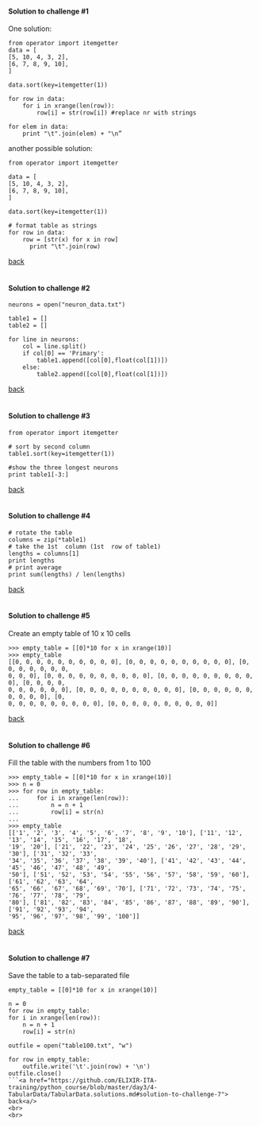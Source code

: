 #### Solution to challenge #1
One  solution:

```
from operator import itemgetter
data = [
[5, 10, 4, 3, 2],
[6, 7, 8, 9, 10],
]

data.sort(key=itemgetter(1))

for row in data:
    for i in xrange(len(row)):
        row[i] = str(row[i]) #replace nr with strings

for elem in data:
    print "\t".join(elem) + "\n”
```

another possible solution:

```
from operator import itemgetter

data = [
[5, 10, 4, 3, 2],
[6, 7, 8, 9, 10],
]

data.sort(key=itemgetter(1))

# format table as strings
for row in data:
    row = [str(x) for x in row]
      print "\t".join(row)
```
<a href="https://github.com/ELIXIR-ITA-training/python_course/blob/master/day3/4-TabularData/TabularData.solutions.md#solution-to-challenge-1"> back<a/>
<br>
<br>


#### Solution to challenge #2

```
neurons = open("neuron_data.txt")

table1 = []
table2 = []

for line in neurons:
    col = line.split()
    if col[0] == 'Primary':
        table1.append([col[0],float(col[1])])
    else:
        table2.append([col[0],float(col[1])])

```
<a href="https://github.com/ELIXIR-ITA-training/python_course/blob/master/day3/4-TabularData/TabularData.solutions.md#solution-to-challenge-2"> back<a/>
<br>
<br>


#### Solution to challenge #3

```
from operator import itemgetter

# sort by second column
table1.sort(key=itemgetter(1))

#show the three longest neurons
print table1[-3:]
```

<a href="https://github.com/ELIXIR-ITA-training/python_course/blob/master/day3/4-TabularData/TabularData.solutions.md#solution-to-challenge-3"> back<a/>
<br>
<br>


#### Solution to challenge #4

```
# rotate the table
columns = zip(*table1)
# take the 1st  column (1st  row of table1)
lengths = columns[1]
print lengths
# print average
print sum(lengths) / len(lengths)
```
<a href="https://github.com/ELIXIR-ITA-training/python_course/blob/master/day3/4-TabularData/TabularData.solutions.md#solution-to-challenge-4"> back<a/>
<br>
<br>


#### Solution to challenge #5
Create an empty table of 10 x 10 cells

```
>>> empty_table = [[0]*10 for x in xrange(10)]
>>> empty_table
[[0, 0, 0, 0, 0, 0, 0, 0, 0, 0], [0, 0, 0, 0, 0, 0, 0, 0, 0, 0], [0, 0, 0, 0, 0, 0, 0,
0, 0, 0], [0, 0, 0, 0, 0, 0, 0, 0, 0, 0], [0, 0, 0, 0, 0, 0, 0, 0, 0, 0], [0, 0, 0, 0,
0, 0, 0, 0, 0, 0], [0, 0, 0, 0, 0, 0, 0, 0, 0, 0], [0, 0, 0, 0, 0, 0, 0, 0, 0, 0], [0,
0, 0, 0, 0, 0, 0, 0, 0, 0], [0, 0, 0, 0, 0, 0, 0, 0, 0, 0]]
```
<a href="https://github.com/ELIXIR-ITA-training/python_course/blob/master/day3/4-TabularData/TabularData.solutions.md#solution-to-challenge-5"> back<a/>
<br>
<br>


#### Solution to challenge #6
Fill the table with the numbers from 1 to 100
```
>>> empty_table = [[0]*10 for x in xrange(10)]
>>> n = 0
>>> for row in empty_table:
...     for i in xrange(len(row)):
...         n = n + 1
...         row[i] = str(n)
...
>>> empty_table
[['1', '2', '3', '4', '5', '6', '7', '8', '9', '10'], ['11', '12', '13', '14', '15', '16', '17', '18',
'19', '20'], ['21', '22', '23', '24', '25', '26', '27', '28', '29', '30'], ['31', '32', '33',
'34', '35', '36', '37', '38', '39', '40'], ['41', '42', '43', '44', '45', '46', '47', '48', '49',
'50'], ['51', '52', '53', '54', '55', '56', '57', '58', '59', '60'], ['61', '62', '63', '64',
'65', '66', '67', '68', '69', '70'], ['71', '72', '73', '74', '75', '76', '77', '78', '79',
'80'], ['81', '82', '83', '84', '85', '86', '87', '88', '89', '90'], ['91', '92', '93', '94',
'95', '96', '97', '98', '99', '100']]
```
<a href="https://github.com/ELIXIR-ITA-training/python_course/blob/master/day3/4-TabularData/TabularData.solutions.md#solution-to-challenge-6"> back<a/>
<br>
<br>


#### Solution to challenge #7
Save the table to a tab-separated file
```
empty_table = [[0]*10 for x in xrange(10)]

n = 0
for row in empty_table:
for i in xrange(len(row)):
    n = n + 1
    row[i] = str(n)

outfile = open("table100.txt", "w")

for row in empty_table:
    outfile.write('\t'.join(row) + '\n')
outfile.close()
```<a href="https://github.com/ELIXIR-ITA-training/python_course/blob/master/day3/4-TabularData/TabularData.solutions.md#solution-to-challenge-7"> back<a/>
<br>
<br>

